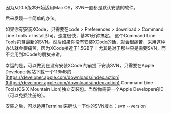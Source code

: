 因为从10.5版本开始适用Mac OS，SVN一直都是默认安装的软件。 

后来发现一个简单的办法。 

如果你有安装XCode，只需要在code > Preferences > download > Command Line Tools > Install即可，速度很快，基本1分钟搞定。 这个Command Line Tools包含最新的SVN。然后如果你没有安装XCode的话，就会很痛苦，采用这种办法就会很痛苦，因为XCode接近于1.5GB了！尤其是对于那些只是需要SVN，而不会用到XCode的朋友来讲。 

幸运的是，可以做到在没有安装XCode 的前提下安装SVN，只需要在Apple Developer网站下载一个116MB的[https://developer.apple.com/downloads/index.action](https://developer.apple.com/downloads/index.action) Command Line Tools(OS X Mountain Lion)独立安装包。当然你需要一个Apple Developer的ID（可以免费注册的）。 

安装之后，可以适用Terminal来确认一下你的SVN版本：svn --version